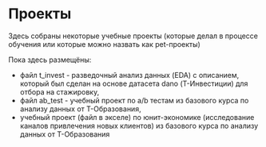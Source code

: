 # Проекты
  Здесь собраны некоторые учебные проекты (которые делал в процессе обучения или которые можно назвать как pet-проекты)
  
  Пока здесь размещёны:
  - файл t_invest - разведочный анализ данных (EDA) с описанием, который был сделан на основе датасета dano (Т-Инвестиции) для отбора на стажировку,
  - файл ab_test - учебный проект по a/b тестам из базового курса по анализу данных от Т-Образования,
  - учебный проект (файл в экселе) по юнит-экономике (исследование каналов привлечения новых клиентов) из базового курса по анализу данных от Т-Образования

  
